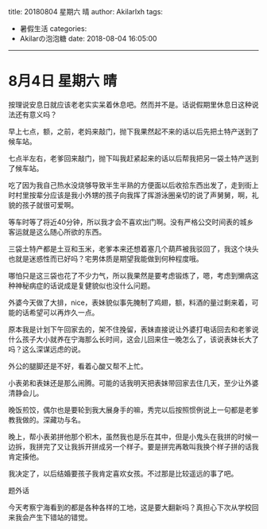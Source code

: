 title: 20180804 星期六 晴
author: Akilarlxh
tags:
  - 暑假生活
categories:
  - Akilarの泡泡糖
date: 2018-08-04 16:05:00
---
# 8月4日 星期六 晴

按理说安息日就应该老老实实呆着休息吧。然而并不是。话说假期里休息日这种说法还有意义吗？

早上七点，额，之前，老妈来敲门，抛下我果然起不来的话以后先把土特产送到了候车站。

七点半左右，老爹回来敲门，抛下叫我赶紧起来的话以后帮我把另一袋土特产送到了候车站。

吃了因为我自己热水没烧够导致半生半熟的方便面以后收拾东西出发了，走到街上时村里按辈分应该是我小外甥的孩子向我挥了挥游泳圈亲切的说了声舅舅，啊，礼貌的孩子就很可爱啊。

等车时等了将近40分钟，所以我才会不喜欢出门啊。没有严格公交时间表的城乡客运就是这么随心所欲的东西。

三袋土特产都是土豆和玉米，老爹本来还想着塞几个葫芦被我驳回了，我这个块头也就是迷惑性而已好吗？宅男体质是期望我能做到何种程度哦。

哪怕只是这三袋也花了不少力气，所以我果然是要考虑锻炼了，嗯，考虑到懒病这种神秘病症的话说成是复健貌似也没什么问题。

外婆今天做了大排，nice，表妹貌似事先腌制了鸡翅，额，料酒的量过剩来着，可能的话希望可以再炸久一点。

原本我是计划下午回家去的，架不住挽留，表妹直接说让外婆打电话回去和老爹说什么孩子大小就养在宁海那么长时间，这会儿回来住一晚怎么了，该说表妹长大了吗？这么深谋远虑的说。

外公的腿脚还是不好，看着心酸又帮不上忙。

小表弟和表妹还是那么闹腾。可能的话我明天把表妹带回家去住几天，至少让外婆清静会儿。

晚饭煎饺，偶尔也是要轮到我大展身手的嘛，秀完以后按照惯例说上一句都是老爹教我做的。深藏功与名。

晚上，帮小表弟拼他那个积木，虽然我也是乐在其中，但是小鬼头在我拼的时候一边拆，我拼完了又让我拆开拼成另一个样子。要是拼完再敢叫我换个样子拼的话我肯定揍他。

我决定了，以后结婚要孩子我肯定喜欢女孩。不过那是比较遥远的事了吧。

题外话

今天考察宁海看到的都是各种各样的工地，这是要大翻新吗？真担心下次从学校回来我会产生下错站的错觉。

